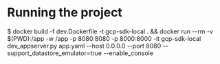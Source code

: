 # Running the project

$ docker build -f dev.Dockerfile -t gcp-sdk-local . && docker run --rm -v $(PWD):/app -w /app -p 8080:8080 -p 8000:8000 -it gcp-sdk-local dev_appserver.py app.yaml --host 0.0.0.0 --port 8080 --support_datastore_emulator=true --enable_console

